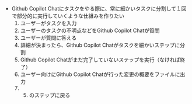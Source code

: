 - Github Copilot Chatにタスクをやる際に、常に細かいタスクに分割して１回で部分的に実行していくような仕組みを作りたい
    1. ユーザーがタスクを入力
    2. ユーザーのタスクの不明点などをGithub Copilot Chatが質問
    3. ユーザーが質問に答える
    4. 詳細が決まったら、Github Copilot Chatがタスクを細かいステップに分割
    5. Github Copilot Chatがまだ完了していないステップを実行（なければ終了）
    6. ユーザー向けにGithub Copilot Chatが行った変更の概要をファイルに出力
    7. 5. のステップに戻る
